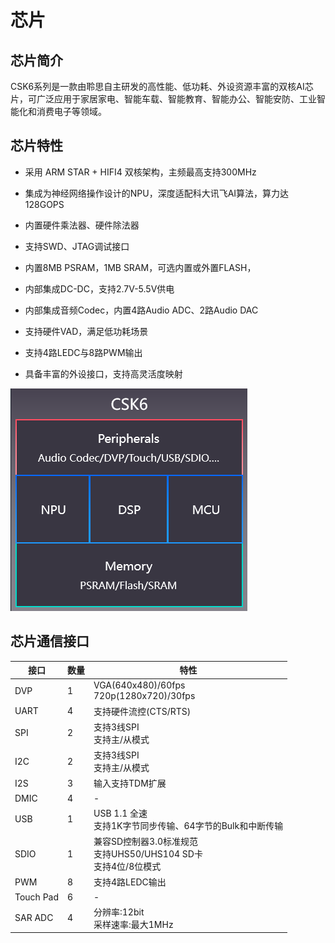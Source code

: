 # 芯片

## 芯片简介

CSK6系列是一款由聆思自主研发的高性能、低功耗、外设资源丰富的双核AI芯片，可广泛应用于家居家电、智能车载、智能教育、智能办公、智能安防、工业智能化和消费电子等领域。

## 芯片特性


* 采用 ARM STAR + HIFI4 双核架构，主频最高支持300MHz


* 集成为神经网络操作设计的NPU，深度适配科大讯飞AI算法，算力达128GOPS


* 内置硬件乘法器、硬件除法器


* 支持SWD、JTAG调试接口


* 内置8MB PSRAM，1MB SRAM，可选内置或外置FLASH，


* 内部集成DC-DC，支持2.7V-5.5V供电


* 内部集成音频Codec，内置4路Audio ADC、2路Audio DAC


* 支持硬件VAD，满足低功耗场景


* 支持4路LEDC与8路PWM输出


* 具备丰富的外设接口，支持高灵活度映射

![image](./images/chips/chip_arch.png)


## 芯片通信接口

| 接口 | 数量 | 特性 |
| ---- | ---- | --------------------- |
| DVP | 1 | VGA(640x480)/60fps <br/> 720p(1280x720)/30fps |
| UART| 4 | 支持硬件流控(CTS/RTS) |
| SPI | 2 | 支持3线SPI <br/> 支持主/从模式 |
| I2C | 2 | 支持3线SPI <br/> 支持主/从模式 |
| I2S | 3 | 输入支持TDM扩展 |
| DMIC | 4 | - |
| USB | 1 |USB 1.1 全速 <br/> 支持1K字节同步传输、64字节的Bulk和中断传输 |
| SDIO | 1 | 兼容SD控制器3.0标准规范 <br/> 支持UHS50/UHS104 SD卡 <br/> 支持4位/8位模式|
| PWM | 8 | 支持4路LEDC输出 |
| Touch Pad | 6 | - |
| SAR ADC | 4 | 分辨率:12bit <br/> 采样速率:最大1MHz |
